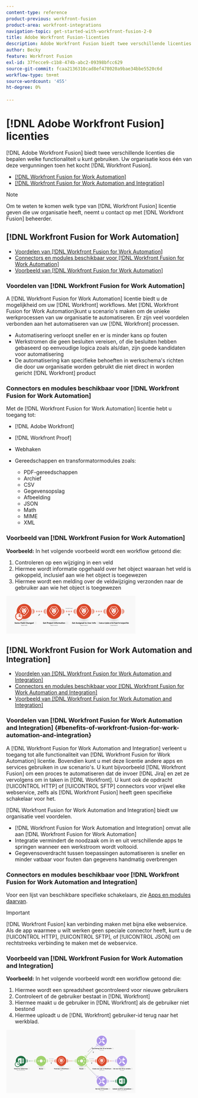 ```yaml
---
content-type: reference
product-previous: workfront-fusion
product-area: workfront-integrations
navigation-topic: get-started-with-workfront-fusion-2-0
title: Adobe Workfront Fusion-licenties
description: Adobe Workfront Fusion biedt twee verschillende licenties die bepalen welke functionaliteit u kunt gebruiken. Uw organisatie koos één van deze vergunningen toen het Workfront Fusion kocht.
author: Becky
feature: Workfront Fusion
exl-id: 37fecce9-c1b8-474b-abc2-09398bfcc629
source-git-commit: fcaa2136310cad8ef478020a9bae34bbe5520c6d
workflow-type: tm+mt
source-wordcount: '455'
ht-degree: 0%

---
```


# [!DNL Adobe Workfront Fusion] licenties

[!DNL Adobe Workfront Fusion] biedt twee verschillende licenties die bepalen welke functionaliteit u kunt gebruiken. Uw organisatie koos één van deze vergunningen toen het kocht [!DNL Workfront Fusion].

* [[!DNL Workfront Fusion for Work Automation]](#workfront-fusion-for-work-automation)
* [[!DNL Workfront Fusion for Work Automation and Integration]](#workfront-fusion-for-work-automation-and-integration)

>[!NOTE]
>
>Om te weten te komen welk type van [!DNL Workfront Fusion] licentie geven die uw organisatie heeft, neemt u contact op met [!DNL Workfront Fusion] beheerder.

## [!DNL Workfront Fusion for Work Automation]

* [Voordelen van [!DNL Workfront Fusion for Work Automation]](#benefits-of-workfront-fusion-for-work-automation)
* [Connectors en modules beschikbaar voor [!DNL Workfront Fusion for Work Automation]](#connectors-and-modules-available-for-workfront-fusion-for-work-automation)
* [Voorbeeld van [!DNL Workfront Fusion for Work Automation]](#example-of-workfront-fusion-for-work-automation)

### Voordelen van [!DNL Workfront Fusion for Work Automation]

A [!DNL Workfront Fusion for Work Automation] licentie biedt u de mogelijkheid om uw [!DNL Workfront] workflows. Met [!DNL Workfront Fusion for Work Automation]kunt u scenario&#39;s maken om de unieke werkprocessen van uw organisatie te automatiseren. Er zijn veel voordelen verbonden aan het automatiseren van uw [!DNL Workfront] processen.

* Automatisering verloopt sneller en er is minder kans op fouten
* Werkstromen die geen besluiten vereisen, of die besluiten hebben gebaseerd op eenvoudige logica zoals als/dan, zijn goede kandidaten voor automatisering
* De automatisering kan specifieke behoeften in werkschema&#39;s richten die door uw organisatie worden gebruikt die niet direct in worden gericht [!DNL Workfront] product

### Connectors en modules beschikbaar voor [!DNL Workfront Fusion for Work Automation]

Met de [!DNL Workfront Fusion for Work Automation] licentie hebt u toegang tot:

* [!DNL Adobe Workfront]
* [!DNL Workfront Proof]
* Webhaken
* Gereedschappen en transformatormodules zoals:

   * PDF-gereedschappen
   * Archief
   * CSV
   * Gegevensopslag
   * Afbeelding
   * JSON
   * Math
   * MIME
   * XML

### Voorbeeld van [!DNL Workfront Fusion for Work Automation]

**Voorbeeld:** In het volgende voorbeeld wordt een workflow getoond die:

1. Controleren op een wijziging in een veld
1. Hiermee wordt informatie opgehaald over het object waaraan het veld is gekoppeld, inclusief aan wie het object is toegewezen
1. Hiermee wordt een melding over de veldwijziging verzonden naar de gebruiker aan wie het object is toegewezen

![](assets/fusion-template-example-350x102.png)

## [!DNL Workfront Fusion for Work Automation and Integration]

* [Voordelen van [!DNL Workfront Fusion for Work Automation and Integration]](#benefits-of-workfront-fusion-for-work-automation-and-integration)
* [Connectors en modules beschikbaar voor [!DNL Workfront Fusion for Work Automation and Integration]](#connectors-and-modules-available-for-workfront-fusion-for-work-automation-and-integration)
* [Voorbeeld van [!DNL Workfront Fusion for Work Automation and Integration]](#example-of-workfront-fusion-for-work-automation-and-integration)

### Voordelen van [!DNL Workfront Fusion for Work Automation and Integration] {#benefits-of-workfront-fusion-for-work-automation-and-integration}

A [!DNL Workfront Fusion for Work Automation and Integration] verleent u toegang tot alle functionaliteit van [!DNL Workfront Fusion for Work Automation] licentie. Bovendien kunt u met deze licentie andere apps en services gebruiken in uw scenario&#39;s. U kunt bijvoorbeeld [!DNL Workfront Fusion] om een proces te automatiseren dat de invoer [!DNL Jira] en zet ze vervolgens om in taken in [!DNL Workfront]. U kunt ook de opdracht [!UICONTROL HTTP] of [!UICONTROL SFTP] connectors voor vrijwel elke webservice, zelfs als [!DNL Workfront Fusion] heeft geen specifieke schakelaar voor het.

[!DNL Workfront Fusion for Work Automation and Integration] biedt uw organisatie veel voordelen.

* [!DNL Workfront Fusion for Work Automation and Integration] omvat alle aan [!DNL Workfront Fusion for Work Automation]
* Integratie vermindert de noodzaak om in en uit verschillende apps te springen wanneer een werkstroom wordt voltooid.
* Gegevensoverdracht tussen toepassingen automatiseren is sneller en minder vatbaar voor fouten dan gegevens handmatig overbrengen

### Connectors en modules beschikbaar voor [!DNL Workfront Fusion for Work Automation and Integration]

Voor een lijst van beschikbare specifieke schakelaars, zie [Apps en modules daarvan](../../workfront-fusion/apps-and-their-modules/apps-and-their-modules.md).

>[!IMPORTANT]
>
>[!DNL Workfront Fusion] kan verbinding maken met bijna elke webservice. Als de app waarmee u wilt werken geen speciale connector heeft, kunt u de [!UICONTROL HTTP], [!UICONTROL SFTP], of [!UICONTROL JSON] om rechtstreeks verbinding te maken met de webservice.

### Voorbeeld van [!DNL Workfront Fusion for Work Automation and Integration]

**Voorbeeld:** In het volgende voorbeeld wordt een workflow getoond die:

1. Hiermee wordt een spreadsheet gecontroleerd voor nieuwe gebruikers
1. Controleert of de gebruiker bestaat in [!DNL Workfront]
1. Hiermee maakt u de gebruiker in [!DNL Workfront] als de gebruiker niet bestond
1. Hiermee uploadt u de [!DNL Workfront] gebruiker-id terug naar het werkblad.

![](assets/fusion-integration-example--350x171.png)
